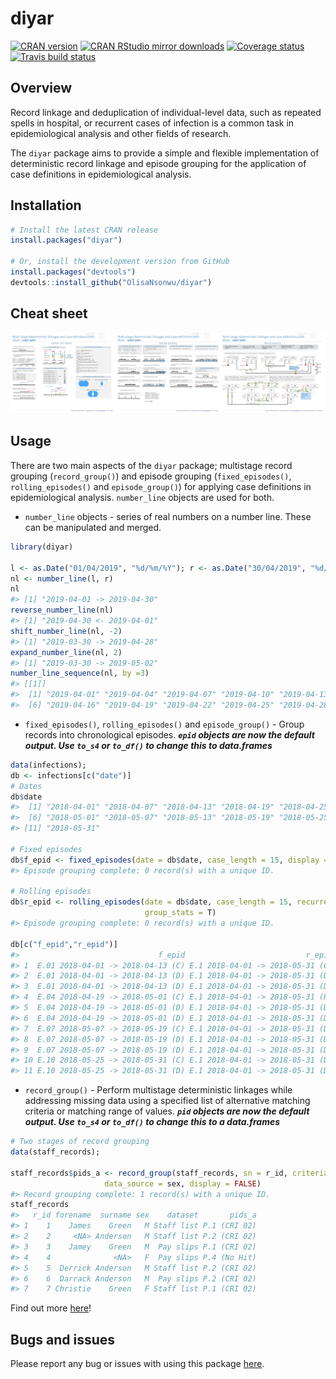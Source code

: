 
diyar
=====

[![CRAN version](http://www.r-pkg.org/badges/version/diyar)](https://cran.r-project.org/package=diyar) [![CRAN RStudio mirror downloads](http://cranlogs.r-pkg.org/badges/diyar)](http://www.r-pkg.org/pkg/diyar) [![Coverage status](https://codecov.io/gh/OlisaNsonwu/diyar/branch/master/graph/badge.svg)](https://codecov.io/github/OlisaNsonwu/diyar?branch=master) [![Travis build status](https://travis-ci.org/OlisaNsonwu/diyar.svg?branch=master)](https://travis-ci.org/OlisaNsonwu/diyar)

Overview
--------

Record linkage and deduplication of individual-level data, such as repeated spells in hospital, or recurrent cases of infection is a common task in epidemiological analysis and other fields of research.

The `diyar` package aims to provide a simple and flexible implementation of deterministic record linkage and episode grouping for the application of case definitions in epidemiological analysis.

Installation
------------

``` r
# Install the latest CRAN release 
install.packages("diyar")

# Or, install the development version from GitHub
install.packages("devtools")
devtools::install_github("OlisaNsonwu/diyar")
```

Cheat sheet
-----------

<a href="https://github.com/OlisaNsonwu/diyar/tree/master/cheatsheet/diyar.pdf"><img src="https://github.com/OlisaNsonwu/diyar/blob/master/cheatsheet/thumbnail.png?raw=true"/></a>

Usage
-----

There are two main aspects of the `diyar` package; multistage record grouping (`record_group()`) and episode grouping (`fixed_episodes()`, `rolling_episodes()` and `episode_group()`) for applying case definitions in epidemiological analysis. `number_line` objects are used for both.

-   `number_line` objects - series of real numbers on a number line. These can be manipulated and merged.

``` r
library(diyar)

l <- as.Date("01/04/2019", "%d/%m/%Y"); r <- as.Date("30/04/2019", "%d/%m/%Y")
nl <- number_line(l, r)
nl
#> [1] "2019-04-01 -> 2019-04-30"
reverse_number_line(nl)
#> [1] "2019-04-30 <- 2019-04-01"
shift_number_line(nl, -2)
#> [1] "2019-03-30 -> 2019-04-28"
expand_number_line(nl, 2)
#> [1] "2019-03-30 -> 2019-05-02"
number_line_sequence(nl, by =3)
#> [[1]]
#>  [1] "2019-04-01" "2019-04-04" "2019-04-07" "2019-04-10" "2019-04-13"
#>  [6] "2019-04-16" "2019-04-19" "2019-04-22" "2019-04-25" "2019-04-28"
```

-   `fixed_episodes()`, `rolling_episodes()` and `episode_group()` - Group records into chronological episodes. ***`epid` objects are now the default output. Use `to_s4` or `to_df()` to change this to data.frames***

``` r
data(infections);
db <- infections[c("date")]
# Dates
db$date
#>  [1] "2018-04-01" "2018-04-07" "2018-04-13" "2018-04-19" "2018-04-25"
#>  [6] "2018-05-01" "2018-05-07" "2018-05-13" "2018-05-19" "2018-05-25"
#> [11] "2018-05-31"

# Fixed episodes
db$f_epid <- fixed_episodes(date = db$date, case_length = 15, display = F, group_stats = T)
#> Episode grouping complete: 0 record(s) with a unique ID.

# Rolling episodes
db$r_epid <- rolling_episodes(date = db$date, case_length = 15, recurrence_length = 40, display = F,
                              group_stats = T)
#> Episode grouping complete: 0 record(s) with a unique ID.

db[c("f_epid","r_epid")]
#>                               f_epid                           r_epid
#> 1  E.01 2018-04-01 -> 2018-04-13 (C) E.1 2018-04-01 -> 2018-05-31 (C)
#> 2  E.01 2018-04-01 -> 2018-04-13 (D) E.1 2018-04-01 -> 2018-05-31 (D)
#> 3  E.01 2018-04-01 -> 2018-04-13 (D) E.1 2018-04-01 -> 2018-05-31 (D)
#> 4  E.04 2018-04-19 -> 2018-05-01 (C) E.1 2018-04-01 -> 2018-05-31 (R)
#> 5  E.04 2018-04-19 -> 2018-05-01 (D) E.1 2018-04-01 -> 2018-05-31 (D)
#> 6  E.04 2018-04-19 -> 2018-05-01 (D) E.1 2018-04-01 -> 2018-05-31 (D)
#> 7  E.07 2018-05-07 -> 2018-05-19 (C) E.1 2018-04-01 -> 2018-05-31 (D)
#> 8  E.07 2018-05-07 -> 2018-05-19 (D) E.1 2018-04-01 -> 2018-05-31 (D)
#> 9  E.07 2018-05-07 -> 2018-05-19 (D) E.1 2018-04-01 -> 2018-05-31 (D)
#> 10 E.10 2018-05-25 -> 2018-05-31 (C) E.1 2018-04-01 -> 2018-05-31 (D)
#> 11 E.10 2018-05-25 -> 2018-05-31 (D) E.1 2018-04-01 -> 2018-05-31 (D)
```

-   `record_group()` - Perform multistage deterministic linkages while addressing missing data using a specified list of alternative matching criteria or matching range of values. ***`pid` objects are now the default output. Use `to_s4` or `to_df()` to change this to a data.frames***

``` r
# Two stages of record grouping
data(staff_records);

staff_records$pids_a <- record_group(staff_records, sn = r_id, criteria = c(forename, surname),
                     data_source = sex, display = FALSE)
#> Record grouping complete: 1 record(s) with a unique ID.
staff_records
#>   r_id forename  surname sex    dataset       pids_a
#> 1    1    James    Green   M Staff list P.1 (CRI 02)
#> 2    2     <NA> Anderson   M Staff list P.2 (CRI 02)
#> 3    3    Jamey    Green   M  Pay slips P.1 (CRI 02)
#> 4    4              <NA>   F  Pay slips P.4 (No Hit)
#> 5    5  Derrick Anderson   M Staff list P.2 (CRI 02)
#> 6    6  Darrack Anderson   M  Pay slips P.2 (CRI 02)
#> 7    7 Christie    Green   F Staff list P.1 (CRI 02)
```

Find out more [here](https://olisansonwu.github.io/diyar/index.html)!

Bugs and issues
---------------

Please report any bug or issues with using this package [here](https://github.com/OlisaNsonwu/diyar/issues).
